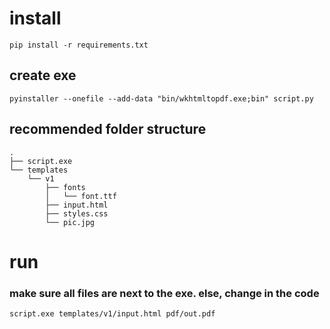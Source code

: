 # install

    pip install -r requirements.txt

## create exe

    pyinstaller --onefile --add-data "bin/wkhtmltopdf.exe;bin" script.py

## recommended folder structure

```
.
├── script.exe
└── templates
    └── v1
        ├── fonts
        │   └── font.ttf
        ├── input.html
        ├── styles.css
        └── pic.jpg
```

# run

### make sure all files are next to the exe. else, change in the code

    script.exe templates/v1/input.html pdf/out.pdf
